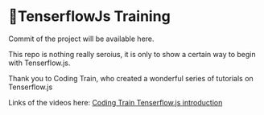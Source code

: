 # 🤖TenserflowJs Training

Commit of the project will be available here.

This repo is nothing really seroius, it is only to show a certain way to begin with Tenserflow.js.

Thank you to Coding Train, who created a wonderful series of tutorials on Tenserflow.js

Links of the videos here: [Coding Train Tenserflow.js introduction](https://www.youtube.com/watch?v=Qt3ZABW5lD0)
